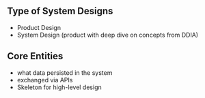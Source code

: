 

## Type of System Designs
- Product Design
- System Design (product with deep dive on concepts from DDIA)

## Core Entities
- what data persisted in the system
- exchanged via APIs
- Skeleton for high-level design

